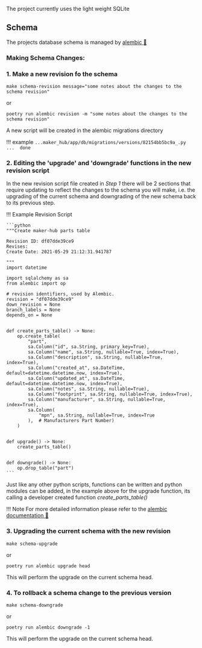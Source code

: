 The project currently uses the light weight SQLite

## Schema

The projects database schema is managed by [alembic :link:](https://alembic.sqlalchemy.org/en/latest/index.html)

### Making Schema Changes:

### 1. Make a new revision fo the schema

```shell
make schema-revision message="some notes about the changes to the schema revision"
```
or
```shell
poetry run alembic revision -m "some notes about the changes to the schema revision"
```

A new script will be created in the alembic migrations directory

!!! example
    `...maker_hub/app/db/migrations/versions/82154bb5bc9a_.py ...  done`

### 2. Editing the 'upgrade' and 'downgrade' functions in the new revision script

In the new revision script file created in *Step 1* there will be 2 sections that require updating to reflect the changes to the schema you will make, i.e. the upgrading of the current schema and downgrading of the new schema back to its previous step.

!!! Example Revision Script

    ```python
    """Create maker-hub parts table

    Revision ID: df07dde39ce9
    Revises: 
    Create Date: 2021-05-29 21:12:31.941787

    """
    import datetime

    import sqlalchemy as sa
    from alembic import op

    # revision identifiers, used by Alembic.
    revision = "df07dde39ce9"
    down_revision = None
    branch_labels = None
    depends_on = None


    def create_parts_table() -> None:
        op.create_table(
            "part",
            sa.Column("id", sa.String, primary_key=True),
            sa.Column("name", sa.String, nullable=True, index=True),
            sa.Column("description", sa.String, nullable=True, index=True),
            sa.Column("created_at", sa.DateTime, default=datetime.datetime.now, index=True),
            sa.Column("updated_at", sa.DateTime, default=datetime.datetime.now, index=True),
            sa.Column("notes", sa.String, nullable=True),
            sa.Column("footprint", sa.String, nullable=True, index=True),
            sa.Column("manufacturer", sa.String, nullable=True, index=True),
            sa.Column(
                "mpn", sa.String, nullable=True, index=True
            ),  # Manufacturers Part Number)
        )


    def upgrade() -> None:
        create_parts_table()


    def downgrade() -> None:
        op.drop_table("part")
    ```

Just like any other python scripts, functions can be written and python modules can be added, in the example above for the upgrade function, its calling a developer created function *create_parts_table()*

!!! Note
    For more detailed information please refer to the [alembic documentation :link:](https://alembic.sqlalchemy.org/en/latest/index.html)

### 3. Upgrading the current schema with the new revision

```shell
make schema-upgrade
```
or
```shell
poetry run alembic upgrade head
```

This will perform the upgrade on the current schema head.

### 4. To rollback a schema change to the previous version

```shell
make schema-downgrade
```
or
```shell
poetry run alembic downgrade -1
```

This will perform the upgrade on the current schema head.
